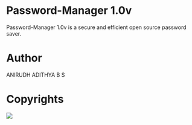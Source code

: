 # Password-Manager 1.0v

Password-Manager 1.0v is a secure and efficient open source password saver.


# Author
ANIRUDH ADITHYA B S

# Copyrights
![](LICENSE)
